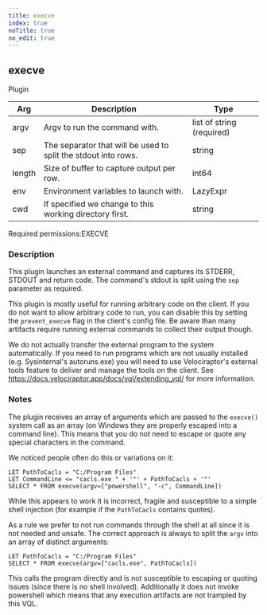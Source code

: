 ```yaml
---
title: execve
index: true
noTitle: true
no_edit: true
---
```




<div class="vql_item"></div>


## execve
<span class='vql_type label label-warning pull-right page-header'>Plugin</span>



<div class="vqlargs"></div>

Arg | Description | Type
----|-------------|-----
argv|Argv to run the command with.|list of string (required)
sep|The separator that will be used to split the stdout into rows.|string
length|Size of buffer to capture output per row.|int64
env|Environment variables to launch with.|LazyExpr
cwd|If specified we change to this working directory first.|string

<span class="permission_list vql_type">Required permissions:</span><span class="permission_list linkcolour label label-important">EXECVE</span>

### Description

This plugin launches an external command and captures its STDERR,
STDOUT and return code. The command's stdout is split using the `sep`
parameter as required.

This plugin is mostly useful for running arbitrary code on the
client. If you do not want to allow arbitrary code to run, you can
disable this by setting the `prevent_execve` flag in the client's
config file. Be aware than many artifacts require running external
commands to collect their output though.

We do not actually transfer the external program to the system
automatically. If you need to run programs which are not usually
installed (e.g. Sysinternal's autoruns.exe) you will need to use
Velociraptor's external tools feature to deliver and manage the
tools on the client. See
https://docs.velociraptor.app/docs/vql/extending_vql/
for more information.

### Notes

The plugin receives an array of arguments which are passed
to the `execve()` system call as an array (on Windows they are
properly escaped into a command line). This means that you do not
need to escape or quote any special characters in the command.

We noticed people often do this or variations on it:
```vql
LET PathToCacls = "C:/Program Files"
LET CommandLine <= "cacls.exe " + '"' + PathToCacls + '"'
SELECT * FROM execve(argv=["powershell", "-c", CommandLine])
```

While this appears to work it is incorrect, fragile and
susceptible to a simple shell injection (for example if the
`PathToCacls` contains quotes).

As a rule we prefer to not run commands through the shell at all
since it is not needed and unsafe. The correct approach is always
to split the `argv` into an array of distinct arguments:

```vql
LET PathToCacls = "C:/Program Files"
SELECT * FROM execve(argv=["cacls.exe", PathToCacls])
```

This calls the program directly and is not susceptible to escaping
or quoting issues (since there is no shell involved). Additionally
it does not invoke powershell which means that any execution
artifacts are not trampled by this VQL.


